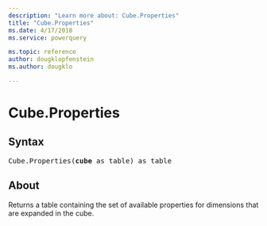 ```yaml
---
description: "Learn more about: Cube.Properties"
title: "Cube.Properties"
ms.date: 4/17/2018
ms.service: powerquery

ms.topic: reference
author: dougklopfenstein
ms.author: dougklo

---
```

# Cube.Properties

## Syntax

<pre>
Cube.Properties(<b>cube</b> as table) as table
</pre>
  
## About  
Returns a table containing the set of available properties for dimensions that are expanded in the cube.
